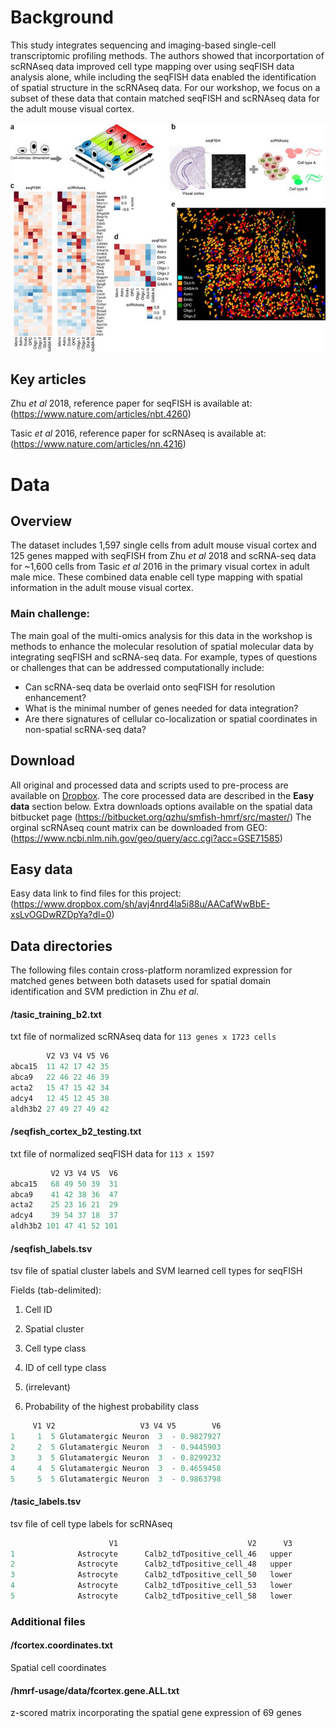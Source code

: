 # Background

This study integrates sequencing and imaging-based single-cell transcriptomic profiling methods.
The authors showed that incorportation of scRNAseq data improved cell type mapping over using seqFISH data analysis alone, 
while including the seqFISH data enabled the identification of spatial structure in the scRNAseq data. For our workshop, we focus on a subset of these data that contain matched seqFISH and scRNAseq data for the adult mouse visual cortex.

![Overview of the integration of seqFISH and scRNAseq (from Figure 1 of Zhu et al 2018)](Fig1.jpg)

## Key articles 

Zhu *et al* 2018, reference paper for seqFISH is available at: (https://www.nature.com/articles/nbt.4260)

Tasic *et al* 2016, reference paper for scRNAseq is available at: (https://www.nature.com/articles/nn.4216)

# Data

## Overview

The dataset includes 1,597 single cells from adult mouse visual cortex and 125 genes mapped with seqFISH from Zhu *et al* 2018 and scRNA-seq data for ~1,600 cells from Tasic *et al* 2016 in the primary visual cortex in adult male mice. These combined data enable cell type mapping with spatial information in the adult mouse visual cortex.  

### Main challenge: 

The main goal of the multi-omics analysis for this data in the workshop is methods to enhance the molecular resolution of spatial molecular data by integrating seqFISH and scRNA-seq data. For example, types of questions or challenges that can be addressed computationally include: 

* Can scRNA-seq data be overlaid onto seqFISH for resolution enhancement?
* What is the minimal number of genes needed for data integration?
* Are there signatures of cellular co-localization or spatial coordinates in non-spatial scRNA-seq data?

## Download 

All original and processed data and scripts used to pre-process are available on [Dropbox](https://www.dropbox.com/sh/avj4nrd4la5i88u/AACafWwBbE-xsLvOGDwRZDpYa?dl=0). The core processed data are described in the **Easy data** section below. 
Extra downloads options available on the spatial data bitbucket page (https://bitbucket.org/qzhu/smfish-hmrf/src/master/)
The orginal scRNAseq count matrix can be downloaded from GEO: (https://www.ncbi.nlm.nih.gov/geo/query/acc.cgi?acc=GSE71585)

## Easy data 

Easy data link to find files for this project: (https://www.dropbox.com/sh/avj4nrd4la5i88u/AACafWwBbE-xsLvOGDwRZDpYa?dl=0)

## Data directories

The following files contain cross-platform noramlized expression for matched genes between both datasets used for spatial domain identification and SVM prediction in Zhu *et al*.

#### /tasic_training_b2.txt 

txt file of normalized scRNAseq data for `113 genes x 1723 cells`

```r
        V2 V3 V4 V5 V6
abca15  11 42 17 42 35
abca9   22 46 22 46 39
acta2   15 47 15 42 34
adcy4   12 45 12 45 38
aldh3b2 27 49 27 49 42
```

#### /seqfish_cortex_b2_testing.txt 

txt file of normalized seqFISH data for `113 x 1597`

```r
         V2 V3 V4 V5  V6
abca15   68 49 50 39  31
abca9    41 42 38 36  47
acta2    25 23 16 21  29
adcy4    39 54 37 18  37
aldh3b2 101 47 41 52 101
```

#### /seqfish_labels.tsv

tsv file of spatial cluster labels and SVM learned cell types for seqFISH

Fields (tab-delimited): 

1. Cell ID

2. Spatial cluster

3. Cell type class

4. ID of cell type class

5. (irrelevant)

6. Probability of the highest probability class

```r
     V1 V2                   V3 V4 V5        V6
1     1  5 Glutamatergic Neuron  3  - 0.9827927
2     2  5 Glutamatergic Neuron  3  - 0.9445903
3     3  5 Glutamatergic Neuron  3  - 0.8299232
4     4  5 Glutamatergic Neuron  3  - 0.4659458
5     5  5 Glutamatergic Neuron  3  - 0.9863798
````

#### /tasic_labels.tsv

tsv file of cell type labels for scRNAseq

```r
                      V1                             V2      V3
1              Astrocyte      Calb2_tdTpositive_cell_46   upper
2              Astrocyte      Calb2_tdTpositive_cell_48   upper
3              Astrocyte      Calb2_tdTpositive_cell_50   lower
4              Astrocyte      Calb2_tdTpositive_cell_53   lower
5              Astrocyte      Calb2_tdTpositive_cell_58   lower
```

### Additional files 

#### /fcortex.coordinates.txt 

Spatial cell coordinates

#### /hmrf-usage/data/fcortex.gene.ALL.txt 

z-scored matrix incorporating the spatial gene expression of 69 genes


